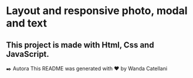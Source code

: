 # Layout and responsive photo, modal and text

## This project is made with Html, Css and JavaScript.

✒️ Autora
This README was generated with ❤️ by Wanda Catellani
